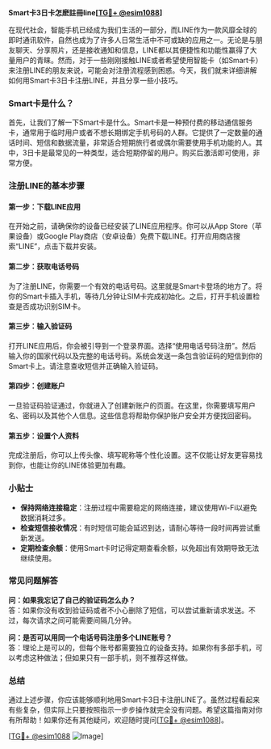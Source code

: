 **Smart卡3日卡怎麽註冊line[[TG💪+ @esim1088](https://t.me/s/esim1088)]**

在现代社会，智能手机已经成为我们生活的一部分，而LINE作为一款风靡全球的即时通讯软件，自然也成为了许多人日常生活中不可或缺的应用之一。无论是与朋友聊天、分享照片，还是接收通知和信息，LINE都以其便捷性和功能性赢得了大量用户的青睐。然而，对于一些刚刚接触LINE或者希望使用智能卡（如Smart卡）来注册LINE的朋友来说，可能会对注册流程感到困惑。今天，我们就来详细讲解如何用Smart卡3日卡注册LINE，并且分享一些小技巧。

### Smart卡是什么？

首先，让我们了解一下Smart卡是什么。Smart卡是一种预付费的移动通信服务卡，通常用于临时用户或者不想长期绑定手机号码的人群。它提供了一定数量的通话时间、短信和数据流量，非常适合短期旅行者或偶尔需要使用手机功能的人。其中，3日卡是最常见的一种类型，适合短期停留的用户。购买后激活即可使用，非常方便。

### 注册LINE的基本步骤

#### 第一步：下载LINE应用

在开始之前，请确保你的设备已经安装了LINE应用程序。你可以从App Store（苹果设备）或Google Play商店（安卓设备）免费下载LINE。打开应用商店搜索“LINE”，点击下载并安装。

#### 第二步：获取电话号码

为了注册LINE，你需要一个有效的电话号码。这里就是Smart卡登场的地方了。将你的Smart卡插入手机，等待几分钟让SIM卡完成初始化。之后，打开手机设置检查是否成功识别SIM卡。

#### 第三步：输入验证码

打开LINE应用后，你会被引导到一个登录界面。选择“使用电话号码注册”。然后输入你的国家代码以及完整的电话号码。系统会发送一条包含验证码的短信到你的Smart卡上。请注意查收短信并正确输入验证码。

#### 第四步：创建账户

一旦验证码验证通过，你就进入了创建新账户的页面。在这里，你需要填写用户名、密码以及其他个人信息。这些信息将帮助你保护账户安全并方便找回密码。

#### 第五步：设置个人资料

完成注册后，你可以上传头像、填写昵称等个性化设置。这不仅能让好友更容易找到你，也能让你的LINE体验更加有趣。

### 小贴士

- **保持网络连接稳定**：注册过程中需要稳定的网络连接，建议使用Wi-Fi以避免数据消耗过多。
- **检查短信接收情况**：有时短信可能会延迟到达，请耐心等待一段时间再尝试重新发送。
- **定期检查余额**：使用Smart卡时记得定期查看余额，以免超出有效期导致无法继续使用。

### 常见问题解答

**问：如果我忘记了自己的验证码怎么办？**  
答：如果你没有收到验证码或者不小心删除了短信，可以尝试重新请求发送。不过，每次请求之间可能需要间隔几分钟。

**问：是否可以用同一个电话号码注册多个LINE账号？**  
答：理论上是可以的，但每个账号都需要独立的设备支持。如果你有多部手机，可以考虑这种做法；但如果只有一部手机，则不推荐这样做。

### 总结

通过上述步骤，你应该能够顺利地用Smart卡3日卡注册LINE了。虽然过程看起来有些复杂，但实际上只要按照指示一步步操作就完全没有问题。希望这篇指南对你有所帮助！如果你还有其他疑问，欢迎随时提问[[TG💪+ @esim1088](https://t.me/s/esim1088)]。

[[TG💪+ @esim1088](https://t.me/s/esim1088) ![Image](https://i.postimg.cc/4NQfJmqS/Snipaste-2025-05-13-00-14-12.png)]
